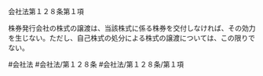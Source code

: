 会社法第１２８条第１項

株券発行会社の株式の譲渡は、当該株式に係る株券を交付しなければ、その効力を生じない。ただし、自己株式の処分による株式の譲渡については、この限りでない。

#会社法
#会社法/第１２８条
#会社法/第１２８条/第１項
